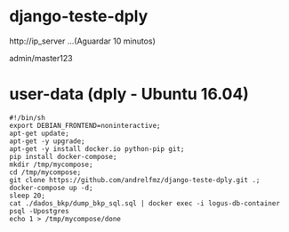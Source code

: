 # django-teste-dply

<p> http://ip_server ...(Aguardar 10 minutos)</p>
<p> admin/master123 </p>

# user-data (dply - Ubuntu 16.04)

	#!/bin/sh
	export DEBIAN_FRONTEND=noninteractive;
	apt-get update;
	apt-get -y upgrade;
	apt-get -y install docker.io python-pip git;
	pip install docker-compose;
	mkdir /tmp/mycompose;
	cd /tmp/mycompose;
	git clone https://github.com/andrelfmz/django-teste-dply.git .;
	docker-compose up -d;
	sleep 20;
	cat ./dados_bkp/dump_bkp_sql.sql | docker exec -i logus-db-container psql -Upostgres
	echo 1 > /tmp/mycompose/done
